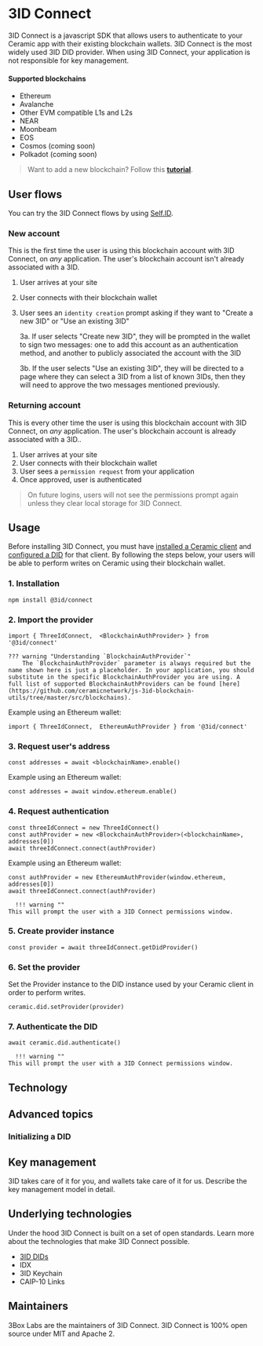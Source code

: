 # 3ID Connect

3ID Connect is a javascript SDK that allows users to authenticate to your Ceramic app with their existing blockchain wallets. 3ID Connect is the most widely used 3ID DID provider. When using 3ID Connect, your application is not responsible for key management.

#### Supported blockchains
- Ethereum
- Avalanche
- Other EVM compatible L1s and L2s
- NEAR
- Moonbeam
- EOS
- Cosmos (coming soon)
- Polkadot (coming soon)

> Want to add a new blockchain? Follow this [**tutorial**](https://blog.ceramic.network/add-authentication-with-new-blockchains-in-3id-connect/).


## **User flows**
You can try the 3ID Connect flows by using [Self.ID](https://self.id).

### New account
This is the first time the user is using this blockchain account with 3ID Connect, on *any* application. The user's blockchain account isn't already associated with a 3ID. 

1. User arrives at your site
2. User connects with their blockchain wallet <insert image>
3. User sees an `identity creation` prompt asking if they want to "Create a new 3ID" or "Use an existing 3ID" <insert image>

    3a. If user selects "Create new 3ID", they will be prompted in the wallet to sign two messages: one to add this account as an authentication method, and another to publicly associated the account with the 3ID <insert image>

    3b. If the user selects "Use an existing 3ID", they will be directed to a page where they can select a 3ID from a list of known 3IDs, then they will need to approve the two messages mentioned previously. 

### Returning account
This is every other time the user is using this blockchain account with 3ID Connect, on *any* application. The user's blockchain account is already associated with a 3ID.. 

1. User arrives at your site
2. User connects with their blockchain wallet
3. User sees a `permission request` from your application <insert image>
4. Once approved, user is authenticated

> On future logins, users will not see the permissions prompt again unless they clear local storage for 3ID Connect.

## **Usage**

Before installing 3ID Connect, you must have [installed a Ceramic client](installation.md) and [configured a DID](configure-did.md) for that client. By following the steps below, your users will be able to perform writes on Ceramic using their blockchain wallet.


### 1. Installation

```
npm install @3id/connect
```

### 2. Import the provider

```
import { ThreeIdConnect,  <BlockchainAuthProvider> } from '@3id/connect'
```

    ??? warning "Understanding `BlockchainAuthProvider`"
        The `BlockchainAuthProvider` parameter is always required but the name shown here is just a placeholder. In your application, you should substitute in the specific BlockchainAuthProvider you are using. A full list of supported BlockchainAuthProviders can be found [here](https://github.com/ceramicnetwork/js-3id-blockchain-utils/tree/master/src/blockchains).

Example using an Ethereum wallet:

```
import { ThreeIdConnect,  EthereumAuthProvider } from '@3id/connect'
```

### 3. Request user's address

```
const addresses = await <blockchainName>.enable()
```

Example using an Ethereum wallet:

```
const addresses = await window.ethereum.enable()
```

### 4. Request authentication

```
const threeIdConnect = new ThreeIdConnect()
const authProvider = new <BlockchainAuthProvider>(<blockchainName>, addresses[0])
await threeIdConnect.connect(authProvider)
```

Example using an Ethereum wallet:

```
const authProvider = new EthereumAuthProvider(window.ethereum, addresses[0])
await threeIdConnect.connect(authProvider)
```
  
  
      !!! warning ""
    This will prompt the user with a 3ID Connect permissions window.
  
  
### 5. Create provider instance

```
const provider = await threeIdConnect.getDidProvider()
```

### 6. Set the provider
Set the Provider instance to the DID instance used by your Ceramic client in order to perform writes.

```
ceramic.did.setProvider(provider)
```

### 7. Authenticate the DID

```
await ceramic.did.authenticate()
```

      !!! warning ""
    This will prompt the user with a 3ID Connect permissions window.
  
## Technology



## Advanced topics

### Initializing a DID
    
## Key management
3ID takes care of it for you, and wallets take care of it for us. Describe the key management model in detail.


## Underlying technologies

Under the hood 3ID Connect is built on a set of open standards. Learn more about the technologies that make 3ID Connect possible.

- [3ID DIDs](../dids/3id.md)
- IDX
- 3ID Keychain
- CAIP-10 Links 
    
## Maintainers
3Box Labs are the maintainers of 3ID Connect. 3ID Connect is 100% open source under MIT and Apache 2.

</br>
</br>
</br>
